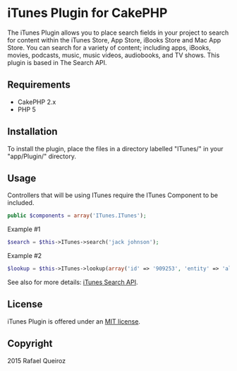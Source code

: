 iTunes Plugin for CakePHP
======

The iTunes Plugin allows you to place search fields in your project to search for content within the iTunes Store, App Store, iBooks Store and Mac App Store.
You can search for a variety of content; including apps, iBooks, movies, podcasts, music, music videos, audiobooks, and TV shows.
This plugin is based in The Search API.

Requirements
------------

* CakePHP 2.x
* PHP 5

Installation
------------

To install the plugin, place the files in a directory labelled "ITunes/" in your "app/Plugin/" directory.

Usage
-----

Controllers that will be using ITunes require the ITunes Component to be included.

```php
public $components = array('ITunes.ITunes');
```

Example #1

```php
$search = $this->ITunes->search('jack johnson');
````

Example #2

```php
$lookup = $this->ITunes->lookup(array('id' => '909253', 'entity' => 'album'));
````

See also for more details: <a href="https://www.apple.com/itunes/affiliates/resources/documentation/itunes-store-web-service-search-api.html">iTunes Search API</a>.

License
-------

iTunes Plugin is offered under an [MIT license](http://www.opensource.org/licenses/mit-license.php).

Copyright
---------

2015 Rafael Queiroz

